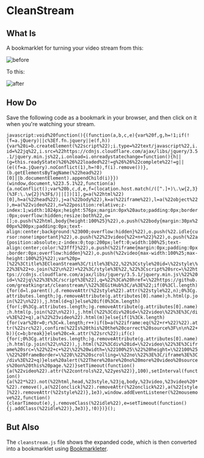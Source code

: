 # CleanStream

## What Is

A bookmarklet for turning your video stream from this:

![before](https://i.imgur.com/DgADIWB.jpg)

To this:

![after](https://i.imgur.com/pV8C73h.jpg)

## How Do

Save the following code as a bookmark in your browser, and then click on it when you're watching your stream.

`javascript:void%20function(){(function(a,b,c,e){var%20f,g,h=!1;if(!(f=a.jQuery)||c%3Ef.fn.jquery||e(f,h)){var%20i=b.createElement(%22script%22);i.type=%22text/javascript%22,i.id=%22jq%22,i.src=%22https://cdnjs.cloudflare.com/ajax/libs/jquery/3.5.1/jquery.min.js%22,i.onload=i.onreadystatechange=function(){h||(g=this.readyState)%26%26%22loaded%22!=g%26%26%22complete%22!=g||(e((f=a.jQuery).noConflict(1),h=!0),f(i).remove())},(b.getElementsByTagName(%22head%22)[0]||b.documentElement).appendChild(i)}})(window,document,%223.5.1%22,function(a){a.noConflict();var%20b,c,d,e,f=(location.host.match(/([^.]+)\.\w{2,3}(%3F:\.\w{2})%3F$/)||[])[1],g=a(%22html%22)[0],h=a(%22head%22),j=a(%22body%22),k=a(%22iframe%22),l=a(%22object%22),m=a(%22video%22),n=%22position:relative;z-index:1;width:1024px;height:576px;margin:0px%20auto;padding:0px;border:0px;overflow:hidden;resize:both%22,o=[];o.push(%22html,body{height:100%25}%22),o.push(%22body{margin:30px%200px%200px;padding:0px;text-align:center;background:%23000;overflow:hidden}%22),o.push(%22.idle{cursor:none!important}%22),o.push(%22%23video{%22+n+%22}%22),o.push(%22a{position:absolute;z-index:0;top:200px;left:0;width:100%25;text-align:center;color:%23fff}%22),o.push(%22iframe{margin:0px;padding:0px;border:0px;overflow:hidden}%22),o.push(%22video{max-width:100%25;max-height:100%25}%22);var%20p=[%22%3Ctitle%3ECleanStream%3C/title%3E%22,%22%3Cstyle%20id=\%22style\%22%3E%22+o.join(%22\n%22)+%22%3C/style%3E%22,%22%3Cscript%20src=\%22https://cdnjs.cloudflare.com/ajax/libs/jquery/3.5.1/jquery.min.js\%22%20id=\%22jq\%22%3E%3C/script%3E%22],q=%22%3Ca%20href=\%22https://github.com/greatkingrat/cleanstream/\%22%3EGitHub%3C/a%3E%22;if(0%3Cl.length){for(d=l.parent(),d.removeAttr(%22style%22).attr(%22style%22,n);0%3Cg.attributes.length;)g.removeAttribute(g.attributes[0].name);h.html(p.join(%22\n%22)),j.html(d+q)}else%20if(0%3Cm.length){for(;0%3Cg.attributes.length;)g.removeAttribute(g.attributes[0].name);h.html(p.join(%22\n%22)),j.html(%22%3Cdiv%20id=\%22video\%22%3E%3C/div%3E%22+q),a(%22%23video%22).html(m)}else{if(1%3Ck.length){for(var%20r=0;r%3C=k.length;r++)if(b=a(%22iframe:eq(%22+r+%22)%22).attr(%22src%22),confirm(%22Is%20this%20the%20correct%20source%3F\n\n%22+b)){c=b;break}}else%20c=k.attr(%22src%22);if(c){for(;0%3Cg.attributes.length;)g.removeAttribute(g.attributes[0].name);h.html(p.join(%22\n%22)),j.html(%22%3Cdiv%20id=\%22video\%22%3E%3Ciframe%20src=\%22%22+c+%22\%22%20width=\%22100%25\%22%20height=\%22100%25\%22%20frameBorder=\%220\%22%20scrolling=\%22no\%22%3E%3C/iframe%3E%3C/div%3E%22+q)}else%20alert(%22There%20are%20no%20more%20video%20sources%20on%20this%20page.%22)}setTimeout(function(){a(%22video%22).attr(%22controls%22,%22yes%22)},100),setInterval(function(){a(%22*%22).not(%22html,head,%23style,%23jq,body,%23video,%23video%20*%22).remove(),a(%22[onclick]%22).removeAttr(%22onclick%22),a(%22[style]%22).removeAttr(%22style%22)},1e3),window.addEventListener(%22mousemove%22,function(){clearTimeout(e),j.removeClass(%22idle%22),e=setTimeout(function(){j.addClass(%22idle%22)},3e3)},!0)})}();`

## But Also

The `cleanstream.js` file shows the expanded code, which is then converted into a bookmarklet using [Bookmarkleter](https://chriszarate.github.io/bookmarkleter/).